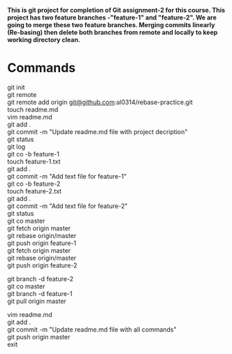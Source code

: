**This is git project for completion of Git assignment-2 for this course. This project has two feature branches -"feature-1" and "feature-2". We are going to merge these two feature branches. Merging commits linearly (Re-basing) then delete both branches from remote and locally to keep working directory clean.**  

# Commands  

git init  
git remote   
git remote add origin git@github.com:al0314/rebase-practice.git  
touch readme.md  
vim readme.md  
git add .  
git commit -m "Update readme.md file with project decription"  
git status  
git log  
git co -b feature-1  
touch feature-1.txt  
git add .  
git commit -m "Add text file for feature-1"  
git co -b feature-2  
touch feature-2.txt  
git add .  
git commit -m "Add text file for feature-2"  
git status  
git co master  
git fetch origin master  
git rebase origin/master  
git push origin feature-1  
git fetch origin master  
git rebase origin/master  
git push origin feature-2  

git branch -d feature-2  
git co master  
git branch -d feature-1  
git pull origin master  

vim readme.md  
git add .  
git commit -m "Update readme.md file with all commands"  
git push origin master  
exit  
